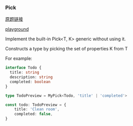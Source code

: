 ### Pick


[原题链接](https://github.com/type-challenges/type-challenges/blob/main/questions/00004-easy-pick/README.md)

[playground]()

Implement the built-in Pick<T, K> generic without using it.

Constructs a type by picking the set of properties K from T

For example:

```ts
interface Todo {
  title: string
  description: string
  completed: boolean
}

type TodoPreview = MyPick<Todo, 'title' | 'completed'>

const todo: TodoPreview = {
    title: 'Clean room',
    completed: false,
}
